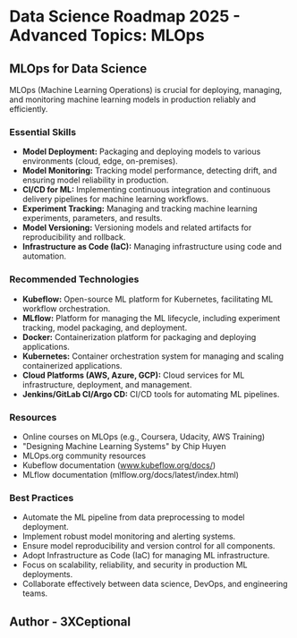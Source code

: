 # Data Science Roadmap 2025 - Advanced Topics: MLOps

## MLOps for Data Science

MLOps (Machine Learning Operations) is crucial for deploying, managing, and monitoring machine learning models in production reliably and efficiently.

### Essential Skills

*   **Model Deployment:** Packaging and deploying models to various environments (cloud, edge, on-premises).
*   **Model Monitoring:** Tracking model performance, detecting drift, and ensuring model reliability in production.
*   **CI/CD for ML:** Implementing continuous integration and continuous delivery pipelines for machine learning workflows.
*   **Experiment Tracking:** Managing and tracking machine learning experiments, parameters, and results.
*   **Model Versioning:** Versioning models and related artifacts for reproducibility and rollback.
*   **Infrastructure as Code (IaC):** Managing infrastructure using code and automation.

### Recommended Technologies

*   **Kubeflow:** Open-source ML platform for Kubernetes, facilitating ML workflow orchestration.
*   **MLflow:** Platform for managing the ML lifecycle, including experiment tracking, model packaging, and deployment.
*   **Docker:** Containerization platform for packaging and deploying applications.
*   **Kubernetes:** Container orchestration system for managing and scaling containerized applications.
*   **Cloud Platforms (AWS, Azure, GCP):** Cloud services for ML infrastructure, deployment, and management.
*   **Jenkins/GitLab CI/Argo CD:** CI/CD tools for automating ML pipelines.

### Resources

*   Online courses on MLOps (e.g., Coursera, Udacity, AWS Training)
*   "Designing Machine Learning Systems" by Chip Huyen
*   MLOps.org community resources
*   Kubeflow documentation (www.kubeflow.org/docs/)
*   MLflow documentation (mlflow.org/docs/latest/index.html)

### Best Practices

*   Automate the ML pipeline from data preprocessing to model deployment.
*   Implement robust model monitoring and alerting systems.
*   Ensure model reproducibility and version control for all components.
*   Adopt Infrastructure as Code (IaC) for managing ML infrastructure.
*   Focus on scalability, reliability, and security in production ML deployments.
*   Collaborate effectively between data science, DevOps, and engineering teams.

## Author - 3XCeptional